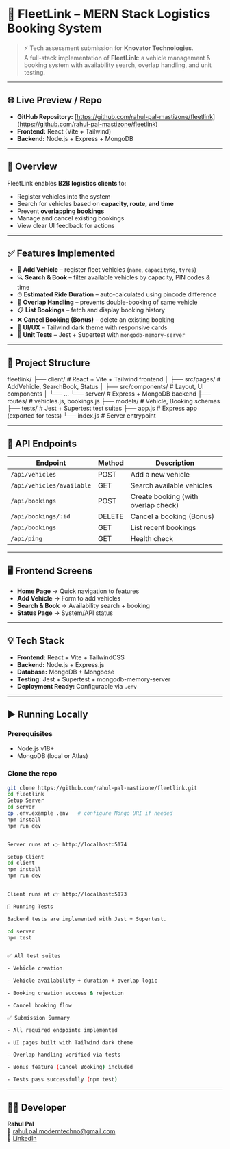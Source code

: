 # 🚚 FleetLink – MERN Stack Logistics Booking System

> ⚡ Tech assessment submission for **Knovator Technologies**.  
A full-stack implementation of **FleetLink**: a vehicle management & booking system with availability search, overlap handling, and unit testing.

---

## 🌐 Live Preview / Repo
- **GitHub Repository:** [https://github.com/rahul-pal-mastizone/fleetlink](https://github.com/rahul-pal-mastizone/fleetlink)  
- **Frontend:** React (Vite + Tailwind)  
- **Backend:** Node.js + Express + MongoDB  

---

## 🎯 Overview

FleetLink enables **B2B logistics clients** to:
- Register vehicles into the system
- Search for vehicles based on **capacity, route, and time**
- Prevent **overlapping bookings**
- Manage and cancel existing bookings  
- View clear UI feedback for actions  

---

## ✅ Features Implemented

- 🚗 **Add Vehicle** – register fleet vehicles (`name`, `capacityKg`, `tyres`)
- 🔍 **Search & Book** – filter available vehicles by capacity, PIN codes & time
- ⏱ **Estimated Ride Duration** – auto-calculated using pincode difference
- 🚫 **Overlap Handling** – prevents double-booking of same vehicle
- 📋 **List Bookings** – fetch and display booking history
- ❌ **Cancel Booking (Bonus)** – delete an existing booking
- 🎨 **UI/UX** – Tailwind dark theme with responsive cards
- 🧪 **Unit Tests** – Jest + Supertest with `mongodb-memory-server`

---

## 📁 Project Structure


fleetlink/
├── client/ # React + Vite + Tailwind frontend
│ ├── src/pages/ # AddVehicle, SearchBook, Status
│ ├── src/components/ # Layout, UI components
│ └── ...
└── server/ # Express + MongoDB backend
├── routes/ # vehicles.js, bookings.js
├── models/ # Vehicle, Booking schemas
├── tests/ # Jest + Supertest test suites
├── app.js # Express app (exported for tests)
└── index.js # Server entrypoint





---

## 🔧 API Endpoints

| Endpoint                                  | Method | Description                         |
|-------------------------------------------|--------|-------------------------------------|
| `/api/vehicles`                           | POST   | Add a new vehicle                   |
| `/api/vehicles/available`                 | GET    | Search available vehicles           |
| `/api/bookings`                           | POST   | Create booking (with overlap check) |
| `/api/bookings/:id`                       | DELETE | Cancel a booking (Bonus)            |
| `/api/bookings`                           | GET    | List recent bookings                |
| `/api/ping`                               | GET    | Health check                        |

---

## 🖥️ Frontend Screens

- **Home Page** → Quick navigation to features  
- **Add Vehicle** → Form to add vehicles  
- **Search & Book** → Availability search + booking  
- **Status Page** → System/API status  

---

## 💡 Tech Stack

- **Frontend:** React + Vite + TailwindCSS  
- **Backend:** Node.js + Express.js  
- **Database:** MongoDB + Mongoose  
- **Testing:** Jest + Supertest + mongodb-memory-server  
- **Deployment Ready:** Configurable via `.env`

---

## ▶️ Running Locally

### Prerequisites
- Node.js v18+
- MongoDB (local or Atlas)

### Clone the repo
```bash
git clone https://github.com/rahul-pal-mastizone/fleetlink.git
cd fleetlink
Setup Server
cd server
cp .env.example .env   # configure Mongo URI if needed
npm install
npm run dev


Server runs at 👉 http://localhost:5174

Setup Client
cd client
npm install
npm run dev


Client runs at 👉 http://localhost:5173

🧪 Running Tests

Backend tests are implemented with Jest + Supertest.

cd server
npm test


✅ All test suites

- Vehicle creation

- Vehicle availability + duration + overlap logic

- Booking creation success & rejection

- Cancel booking flow

✅ Submission Summary

- All required endpoints implemented

- UI pages built with Tailwind dark theme

- Overlap handling verified via tests

- Bonus feature (Cancel Booking) included

- Tests pass successfully (npm test)
```


---

## 👨‍💻 Developer

**Rahul Pal**  
📧 [rahul.pal.moderntechno@gmail.com](mailto:rahulpal.moderntechno@gmail.com)  
🔗 [LinkedIn](https://www.linkedin.com/in/rahul155/)